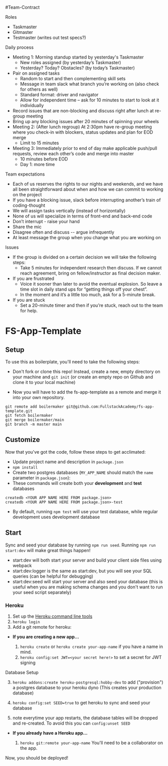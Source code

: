 #Team-Contract

Roles
* Taskmaster
* Gitmaster
* Testmaster (writes out test specs?)

Daily process
* Meeting 1: Morning standup started by yesterday's Taskmaster
  * New roles assigned (by yesterday’s Taskmaster)
  * Yesterday? Today? Obstacles? (by today’s Taskmaster)
* Pair on assigned tasks
  * Random to start and then complementing skill sets
  * Message in team slack what branch you’re working on (also check for others as well)
  * Standard format: driver and navigator
  * Allow for independent time – ask for 10 minutes to start to look at it individually
* Record issues that are non-blocking and discuss right after lunch at re-group meeting
* Bring up any blocking issues after 20 minutes of spinning your wheels
* Meeting 2: (After lunch regroup) At 2:30pm have re-group meeting where you check-in with blockers, status updates and plan for EOD merge
  * Limit to 15 minutes
* Meeting 3: Immediately prior to end of day make applicable push/pull requests, review each other’s code and merge into master
  * 10 minutes before EOD
  * Day 1: more time

Team expectations
* Each of us reserves the rights to our nights and weekends, and we have all been straightforward about when and how we can commit to working on the project
* If you have a blocking issue, slack before interrupting another’s train of coding-thought
* We will assign tasks vertically (instead of horizontally)
* None of us will specialize in terms of front-end and back-end code
* Don’t interrupt - raise your hand
* Share the mic
* Disagree often and discuss -- argue infrequently
* At least message the group when you change what you are working on

Issues
* If the group is divided on a certain decision we will take the following steps:
  * Take 5 minutes for independent research then discuss. If we cannot reach agreement, bring on fellow/instructor as final decision maker.
* If you are frustrated
  * Voice it sooner than later to avoid the eventual explosion. So leave a time slot in daily stand ups for “getting things off your chest”.
  * In the moment and it’s a little too much, ask for a 5-minute break. 
* If you are stuck
  * Set a 20-minute timer and then if you’re stuck, reach out to the team for help.


# FS-App-Template

## Setup

To use this as boilerplate, you'll need to take the following steps:

* Don't fork or clone this repo! Instead, create a new, empty
  directory on your machine and `git init` (or create an empty repo on
  Github and clone it to your local machine)

* Now you will have to add the fs-app-template as a remote and merge it into your own repository.

```
git remote add boilermaker git@github.com:FullstackAcademy/fs-app-template.git
git fetch boilermaker
git merge boilermaker/main
git branch -m master main
```

## Customize

Now that you've got the code, follow these steps to get acclimated:

* Update project name and description in `package.json`
* `npm install`
* Create two postgres databases (`MY_APP_NAME` should match the `name`
  parameter in `package.json`):
* These commands will create both your **development** and **test** databases

```
createdb <YOUR APP NAME HERE FROM package.json>
createdb <YOUR APP NAME HERE FROM package.json>-test
```

* By default, running `npm test` will use your test database, while
  regular development uses development database

## Start

Sync and seed your database by running `npm run seed`. Running `npm run start:dev` will make great things happen!

- start:dev will both start your server and build your client side files using webpack
- start:dev:logger is the same as start:dev, but you will see your SQL queries (can be helpful for debugging)
- start:dev:seed will start your server and also seed your database (this is useful when you are making schema changes and you don't want to run your seed script separately)


### Heroku

1.  Set up the [Heroku command line tools][heroku-cli]
2.  `heroku login`
3.  Add a git remote for heroku:

[heroku-cli]: https://devcenter.heroku.com/articles/heroku-cli

* **If you are creating a new app...**

  1.  `heroku create` or `heroku create your-app-name` if you have a
      name in mind.
  2.  `heroku config:set JWT=<your secret here!>` to set a secret for JWT signing

Database Setup

  3.  `heroku addons:create heroku-postgresql:hobby-dev` to add
      ("provision") a postgres database to your heroku dyno (This creates your production database)

  4.  `heroku config:set SEED=true` to get heroku to sync and seed your database

  5.   note everytime your app restarts, the database tables will be dropped and re-created. To avoid this you can `config:unset SEED`


* **If you already have a Heroku app...**

  1.  `heroku git:remote your-app-name` You'll need to be a
      collaborator on the app.


Now, you should be deployed!
